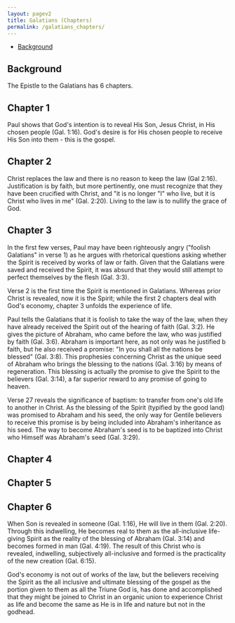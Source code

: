 ```yaml
---
layout: pagev2
title: Galatians (Chapters)
permalink: /galatians_chapters/
---
```

- [Background](#background)

## Background

The Epistle to the Galatians has 6 chapters.

## Chapter 1

Paul shows that God's intention is to reveal His Son, Jesus Christ, in His chosen people (Gal. 1:16). God's desire is for His chosen people to receive His Son into them - this is the gospel.

## Chapter 2

Christ replaces the law and there is no reason to keep the law (Gal 2:16). Justification is by faith, but more pertinently, one must recognize that they have been crucified with Christ, and "it is no longer "I" who live, but it is Christ who lives in me" (Gal. 2:20). Living to the law is to nullify the grace of God. 

## Chapter 3

In the first few verses, Paul may have been righteously angry ("foolish Galatians" in verse 1) as he argues with rhetorical questions asking whether the Spirit is received by works of law or faith. Given that the Galatians were saved and received the Spirit, it was absurd that they would still attempt to perfect themselves by the flesh (Gal. 3:3).

Verse 2 is the first time the Spirit is mentioned in Galatians. Whereas prior Christ is revealed, now it is the Spirit; while the first 2 chapters deal with God's economy, chapter 3 unfolds the experience of life.

Paul tells the Galatians that it is foolish to take the way of the law, when they have already received the Spirit out of the hearing of faith (Gal. 3:2). He gives the picture of Abraham, who came before the law, who was justified by faith (Gal. 3:6). Abraham is important here, as not only was he justified b faith, but he also received a promise: "In you shall all the nations be blessed" (Gal. 3:8). This prophesies concerning Christ as the unique seed of Abraham who brings the blessing to the nations (Gal. 3:16) by means of regeneration. This blessing is actually the promise to give the Spirit to the believers (Gal. 3:14), a far superior reward to any promise of going to heaven.

Verse 27 reveals the significance of baptism: to transfer from one's old life to another in Christ. As the blessing of the Spirit (typified by the good land) was promised to Abraham and his seed, the only way for Gentile believers to receive this promise is by being included into Abraham's inheritance as his seed. The way to become Abraham's seed is to be baptized into Christ who Himself was Abraham's seed (Gal. 3:29).

## Chapter 4

## Chapter 5

## Chapter 6

When Son is revealed in someone (Gal. 1:16), He will live in them (Gal. 2:20). Through this indwelling, He becomes real to them as the all-inclusive life-giving Spirit as the reality of the blessing of Abraham (Gal. 3:14) and becomes formed in man (Gal. 4:19). The result of this Christ who is revealed, indwelling, subjectively all-inclusive and formed is the practicality of the new creation (Gal. 6:15).

God's economy is not out of works of the law, but the believers receiving the Spirit as the all inclusive and ultimate blessing of the gospel as the portion given to them as all the Triune God is, has done and accomplished that they might be joined to Christ in an organic union to experience Christ as life and become the same as He is in life and nature but not in the godhead.